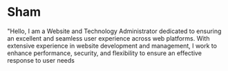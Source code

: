# Sham
"Hello, I am a Website and Technology Administrator dedicated to ensuring an excellent and seamless user experience across web platforms. With extensive experience in website development and management, I work to enhance performance, security, and flexibility to ensure an effective response to user needs
